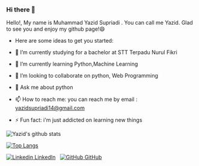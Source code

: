 ### Hi there 👋



Hello!, My name is Muhammad Yazid Supriadi . You can call me Yazid. Glad to see you and enjoy my github page!😄
- Here are some ideas to get you started:

 - 🔭 I’m currently studying for a bachelor at STT Terpadu Nurul Fikri
 - 🌱 I’m currently learning Python,Machine Learning
 - 👯 I’m looking to collaborate on python, Web Programming
 - 💬 Ask me about python
 - 📫 How to reach me: you can reach me by email : yazidsupriadi14@gmail.com
 - ⚡ Fun fact: i'm just addicted on learning new things 


![Yazid's github stats](https://github-readme-stats.vercel.app/api?username=yazidsupriadi&show_icons=true&theme=radical)

[![Top Langs](https://github-readme-stats.vercel.app/api/top-langs/?username=yazidsupriadi&layout=compact)](https://github.com/anuraghazra/github-readme-stats)

[![Linkedin](https://i.stack.imgur.com/gVE0j.png) LinkedIn](https://www.linkedin.com/in/muhammad-yazid-supriadi-15a05815b/)
&nbsp;
[![GitHub](https://i.stack.imgur.com/tskMh.png) GitHub](https://github.com/yazidsupriadi)
